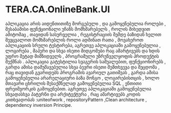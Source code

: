 # TERA.CA.OnlineBank.UI

აპლიკაცია არის აიდენთითიზე მორგებული , და   გამოყენებულია  როლები , შესაბამისი ფუნქციონალი  უჩანს მომხმარებელს , როლის მიხედვით ამიტომაც ,  თავიდან  სასურველია , რეგისტრაციის შემდე ბაზიდან ხელით შევცვალოთ მომხმარებლის როლი
ადმინათ  რათა , მოვახეროთ აპლიკაციის სრული ტესტირება, აგრეთვე აპლიკაციაში გამოყენებულია , ლოგირება , მაპერი და სხვა  ისეთი მიდგომები რაც ამარტივებს და ხდის  უფრო მეტად  მიმზიდველს , პროგრამული უზრუნველყოფის  პროდუქტის შექმნას .
აპლიკაცია გატესტილია  სვაგერის საშუალებით, ფუნქციონირებს , გარდა ამისა დამუშავებულია სხვა  ბევრი ისეთი შემთხვევა  და შეცდომა , რაც თავიდან გვარიდებს პროგრამის ავარიულ გათიშვას , გარდა ამისა  გამოყენებულია არარელაციური ბაზა მონგო ,  ლოგირებისთცის , ხოლო მთავარი ცხრილის შესაქმნელად გამოყენებულია SQL , ენთითი ფრეიმვორკის გამოყენებით. აგრეთვე აპლიკაციაში გამოყენებულია  სხვადასხვა პატერნი და არქიტექტურა , რაც ამარტივებს  კოდის კითხვადობას :uniteofwork , repositoryPattern ,Clean architecture , dependency inversion Principe.
